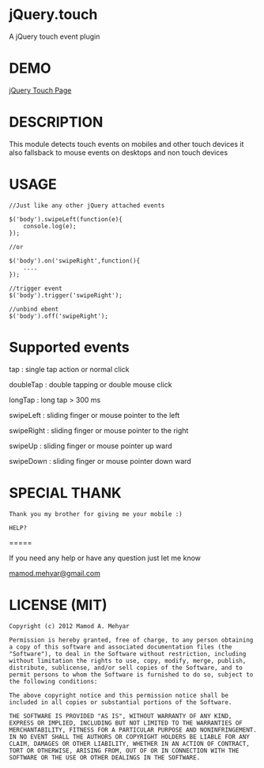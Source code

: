jQuery.touch
========

A jQuery touch event plugin

DEMO
====

[jQuery Touch Page](https://dl.dropboxusercontent.com/u/3241507/jTouch/index.html "")
    
DESCRIPTION
===========

This module detects touch events on mobiles and other touch devices it also fallsback
to mouse events on desktops and non touch devices

USAGE
========
    
    //Just like any other jQuery attached events
    
    $('body').swipeLeft(function(e){
        console.log(e);
    });
    
    //or
    
    $('body').on('swipeRight',function(){
        ....
    });
    
    //trigger event
    $('body').trigger('swipeRight');
    
    //unbind ebent
    $('body').off('swipeRight');
    

Supported events
================

tap : single tap action or normal click

doubleTap : double tapping or double mouse click

longTap : long tap > 300 ms

swipeLeft : sliding finger or mouse pointer to the left

swipeRight : sliding finger or mouse pointer to the right

swipeUp : sliding finger or mouse pointer up ward

swipeDown : sliding finger or mouse pointer down ward


SPECIAL THANK
=============

    Thank you my brother for giving me your mobile :)
    
    HELP?
=====

If you need any help or have any question just let me know 

[mamod.mehyar@gmail.com](mailto:mamod.mehyar@gmail.com "")
    
LICENSE (MIT)
=============
    
    Copyright (c) 2012 Mamod A. Mehyar

    Permission is hereby granted, free of charge, to any person obtaining a copy of this software and associated documentation files (the "Software"), to deal in the Software without restriction, including without limitation the rights to use, copy, modify, merge, publish, distribute, sublicense, and/or sell copies of the Software, and to permit persons to whom the Software is furnished to do so, subject to the following conditions:

    The above copyright notice and this permission notice shall be included in all copies or substantial portions of the Software.

    THE SOFTWARE IS PROVIDED "AS IS", WITHOUT WARRANTY OF ANY KIND, EXPRESS OR IMPLIED, INCLUDING BUT NOT LIMITED TO THE WARRANTIES OF MERCHANTABILITY, FITNESS FOR A PARTICULAR PURPOSE AND NONINFRINGEMENT. IN NO EVENT SHALL THE AUTHORS OR COPYRIGHT HOLDERS BE LIABLE FOR ANY CLAIM, DAMAGES OR OTHER LIABILITY, WHETHER IN AN ACTION OF CONTRACT, TORT OR OTHERWISE, ARISING FROM, OUT OF OR IN CONNECTION WITH THE SOFTWARE OR THE USE OR OTHER DEALINGS IN THE SOFTWARE.
    
